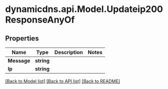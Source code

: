 # dynamicdns.api.Model.Updateip200ResponseAnyOf

## Properties

Name | Type | Description | Notes
------------ | ------------- | ------------- | -------------
**Message** | **string** |  | 
**Ip** | **string** |  | 

[[Back to Model list]](../README.md#documentation-for-models) [[Back to API list]](../README.md#documentation-for-api-endpoints) [[Back to README]](../README.md)

